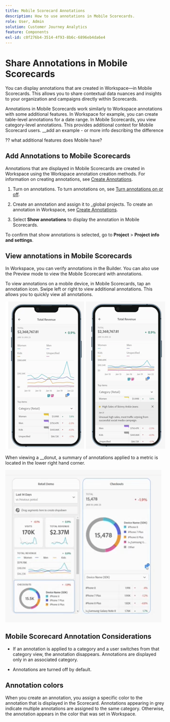 ```yaml
---
title: Mobile Scorecard Annotations
description: How to use annotations in Mobile Scorecards.
role: User, Admin
solution: Customer Journey Analytics
feature: Components
exl-id: c0f276b4-3514-4f93-8b6c-6896eb4da6e4
---
```

# Share Annotations in Mobile Scorecards

You can display annotations that are created in Workspace—in Mobile Scorecards. This allows you to share contextual data nuances and insights to your organization and campaigns directly within Scorecards.

Annotations in Mobile Scorecards work similarly to Workspace annotations with some additional features. In Workspace for example, you can create table-level annotations for a date range. In Mobile Scorecards, you view category-level annotations. This provides additional context for Mobile Scorecard users.
 __add an example - or more info describing the difference

?? what additional features does Mobile have?


## Add Annotations to Mobile Scorecards

Annotations that are displayed in Mobile Scorecards are created in Workspace using the Workspace annotation creation methods. For information on creating annotations, see [Create Annotations](create-annotations.md).


1. Turn on annotations. To turn annotations on, see [Turn annotations on or off](https://experienceleague.adobe.com/docs/analytics-platform/using/cja-components/annotations/overview.html?lang=en#turn-annotations-on-or-off).

1. Create an annotation and assign it to _global projects. To create an annotation in Workspace, see [Create Annotations](create-annotations.md).

1. Select **Show annotations** to display the annotation in Mobile Scorecards.

To confirm that show annotations is selected, go to **Project** > **Project info and settings**.

## View annotations in Mobile Scorecards

In Workspace, you can verify annotations in the Builder. You can also use the Preview mode to view the Mobile Scorecard with annotations.

To view annotations on a mobile device, in Mobile Scorecards, tap an annotation icon. Swipe left or right to view additional annotations. This allows you to quickly view all annotations.

![](assets/mobile-annotations2.png)

When viewing a __donut, a summary of annotations applied to a metric is located in the lower right hand corner.

![](assets/ann-mobile-summary.png)


## Mobile Scorecard Annotation Considerations

* If an annotation is applied to a category and a user switches from that category view, the annotation disappears. Annotations are displayed only in an associated category.

* Annotations are turned off by default.


## Annotation colors

When you create an annotation, you assign a specific color to the annotation that is displayed in the Scorecard. Annotations appearing in grey indicate multiple annotations are assigned to the same category. Otherwise, the annotation appears in the color that was set in Workspace.
